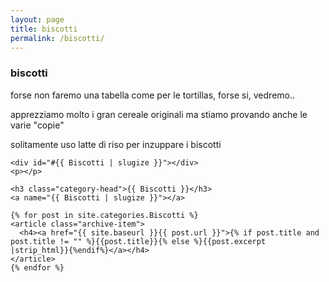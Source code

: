 ```yaml
---
layout: page
title: biscotti
permalink: /biscotti/
---
```


### biscotti

forse non faremo una tabella come per le tortillas, forse si, vedremo..

apprezziamo molto i gran cereale originali ma stiamo provando anche le varie "copie"

solitamente uso latte di riso per inzuppare i biscotti


<div id="archives">

  <div class="archive-group">

    <div id="#{{ Biscotti | slugize }}"></div>
    <p></p>
    
    <h3 class="category-head">{{ Biscotti }}</h3>
    <a name="{{ Biscotti | slugize }}"></a>
    
    {% for post in site.categories.Biscotti %}
    <article class="archive-item">
      <h4><a href="{{ site.baseurl }}{{ post.url }}">{% if post.title and post.title != "" %}{{post.title}}{% else %}{{post.excerpt |strip_html}}{%endif%}</a></h4>
    </article>
    {% endfor %}
    
  </div>

</div>
